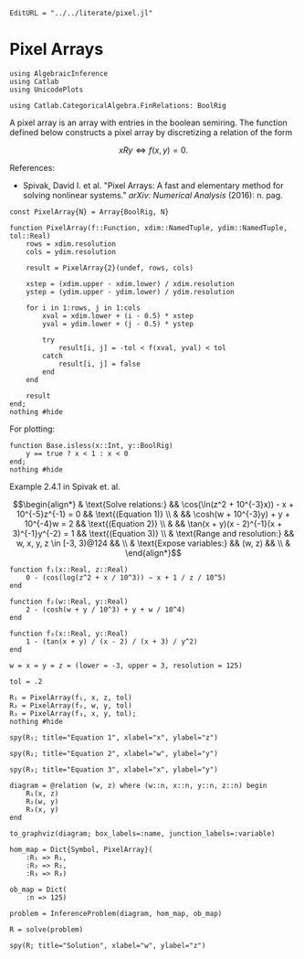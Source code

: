 ```@meta
EditURL = "../../literate/pixel.jl"
```

# Pixel Arrays

````@example pixel
using AlgebraicInference
using Catlab
using UnicodePlots

using Catlab.CategoricalAlgebra.FinRelations: BoolRig
````

A pixel array is an array with entries in the boolean semiring. The function defined below
constructs a pixel array by discretizing a relation of the form
```math
xRy \iff f(x, y) = 0.
```

References:
- Spivak, David I. et al. "Pixel Arrays: A fast and elementary method for solving
nonlinear systems." *arXiv: Numerical Analysis* (2016): n. pag.

````@example pixel
const PixelArray{N} = Array{BoolRig, N}

function PixelArray(f::Function, xdim::NamedTuple, ydim::NamedTuple, tol::Real)
    rows = xdim.resolution
    cols = ydim.resolution

    result = PixelArray{2}(undef, rows, cols)

    xstep = (xdim.upper - xdim.lower) / xdim.resolution
    ystep = (ydim.upper - ydim.lower) / ydim.resolution

    for i in 1:rows, j in 1:cols
        xval = xdim.lower + (i - 0.5) * xstep
        yval = ydim.lower + (j - 0.5) * ystep

        try
            result[i, j] = -tol < f(xval, yval) < tol
        catch
            result[i, j] = false
        end
    end

    result
end;
nothing #hide
````

For plotting:

````@example pixel
function Base.isless(x::Int, y::BoolRig)
    y == true ? x < 1 : x < 0
end;
nothing #hide
````

Example 2.4.1 in Spivak et. al.
```math
\begin{align*}
& \text{Solve relations:}      && \cos(\ln(z^2 + 10^{-3}x)) - x + 10^{-5}z^{-1} = 0 && \text{(Equation 1)} \\
&                              && \cosh(w + 10^{-3}y) + y + 10^{-4}w = 2            && \text{(Equation 2)} \\
&                              && \tan(x + y)(x - 2)^{-1}(x + 3)^{-1}y^{-2} = 1     && \text{(Equation 3)} \\
& \text{Range and resolution:} && w, x, y, z \in [-3, 3)@124                        &&                     \\
& \text{Expose variables:}     && (w, z)                                            &&                     \\
& \end{align*}
```

````@example pixel
function f₁(x::Real, z::Real)
    0 - (cos(log(z^2 + x / 10^3)) − x + 1 / z / 10^5)
end

function f₂(w::Real, y::Real)
    2 - (cosh(w + y / 10^3) + y + w / 10^4)
end

function f₃(x::Real, y::Real)
    1 - (tan(x + y) / (x - 2) / (x + 3) / y^2)
end

w = x = y = z = (lower = -3, upper = 3, resolution = 125)

tol = .2

R₁ = PixelArray(f₁, x, z, tol)
R₂ = PixelArray(f₂, w, y, tol)
R₃ = PixelArray(f₃, x, y, tol);
nothing #hide
````

````@example pixel
spy(R₁; title="Equation 1", xlabel="x", ylabel="z")
````

````@example pixel
spy(R₂; title="Equation 2", xlabel="w", ylabel="y")
````

````@example pixel
spy(R₃; title="Equation 3", xlabel="x", ylabel="y")
````

````@example pixel
diagram = @relation (w, z) where (w::n, x::n, y::n, z::n) begin
    R₁(x, z)
    R₂(w, y)
    R₃(x, y)
end

to_graphviz(diagram; box_labels=:name, junction_labels=:variable)
````

````@example pixel
hom_map = Dict{Symbol, PixelArray}(
    :R₁ => R₁,
    :R₂ => R₂,
    :R₃ => R₃)

ob_map = Dict(
    :n => 125)

problem = InferenceProblem(diagram, hom_map, ob_map)

R = solve(problem)

spy(R; title="Solution", xlabel="w", ylabel="z")
````

